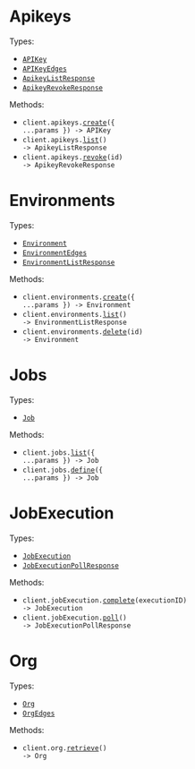# Apikeys

Types:

- <code><a href="./src/resources/apikeys.ts">APIKey</a></code>
- <code><a href="./src/resources/apikeys.ts">APIKeyEdges</a></code>
- <code><a href="./src/resources/apikeys.ts">ApikeyListResponse</a></code>
- <code><a href="./src/resources/apikeys.ts">ApikeyRevokeResponse</a></code>

Methods:

- <code title="post /apikeys">client.apikeys.<a href="./src/resources/apikeys.ts">create</a>({ ...params }) -> APIKey</code>
- <code title="get /apikeys">client.apikeys.<a href="./src/resources/apikeys.ts">list</a>() -> ApikeyListResponse</code>
- <code title="delete /apikeys/revoke/{id}">client.apikeys.<a href="./src/resources/apikeys.ts">revoke</a>(id) -> ApikeyRevokeResponse</code>

# Environments

Types:

- <code><a href="./src/resources/environments.ts">Environment</a></code>
- <code><a href="./src/resources/environments.ts">EnvironmentEdges</a></code>
- <code><a href="./src/resources/environments.ts">EnvironmentListResponse</a></code>

Methods:

- <code title="post /org/environments">client.environments.<a href="./src/resources/environments.ts">create</a>({ ...params }) -> Environment</code>
- <code title="get /org/environments">client.environments.<a href="./src/resources/environments.ts">list</a>() -> EnvironmentListResponse</code>
- <code title="delete /org/environments/{id}">client.environments.<a href="./src/resources/environments.ts">delete</a>(id) -> Environment</code>

# Jobs

Types:

- <code><a href="./src/resources/jobs.ts">Job</a></code>

Methods:

- <code title="get /jobs">client.jobs.<a href="./src/resources/jobs.ts">list</a>({ ...params }) -> Job</code>
- <code title="post /jobs/definition">client.jobs.<a href="./src/resources/jobs.ts">define</a>({ ...params }) -> Job</code>

# JobExecution

Types:

- <code><a href="./src/resources/job-execution.ts">JobExecution</a></code>
- <code><a href="./src/resources/job-execution.ts">JobExecutionPollResponse</a></code>

Methods:

- <code title="post /jobs/executions/complete/{executionId}">client.jobExecution.<a href="./src/resources/job-execution.ts">complete</a>(executionID) -> JobExecution</code>
- <code title="get /jobs/executions">client.jobExecution.<a href="./src/resources/job-execution.ts">poll</a>() -> JobExecutionPollResponse</code>

# Org

Types:

- <code><a href="./src/resources/org.ts">Org</a></code>
- <code><a href="./src/resources/org.ts">OrgEdges</a></code>

Methods:

- <code title="get /org">client.org.<a href="./src/resources/org.ts">retrieve</a>() -> Org</code>
